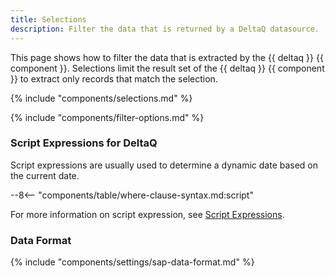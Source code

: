 ```yaml
---
title: Selections
description: Filter the data that is returned by a DeltaQ datasource.
---
```


This page shows how to filter the data that is extracted by the {{ deltaq }} {{ component }}.
Selections limit the result set of the {{ deltaq }} {{ component }} to extract only records that match the selection.

{% include "components/selections.md" %}


{% include "components/filter-options.md" %}

### Script Expressions for DeltaQ

Script expressions are usually used to determine a dynamic date based on the current date. 

--8<-- "components/table/where-clause-syntax.md:script"

For more information on script expression, see [Script Expressions](../parameters/script-expressions.md).

### Data Format

{% include "components/settings/sap-data-format.md"  %}

